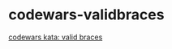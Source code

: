 # codewars-validbraces
[codewars kata: valid braces](https://www.codewars.com/kata/5277c8a221e209d3f6000b56/train/javascript)
